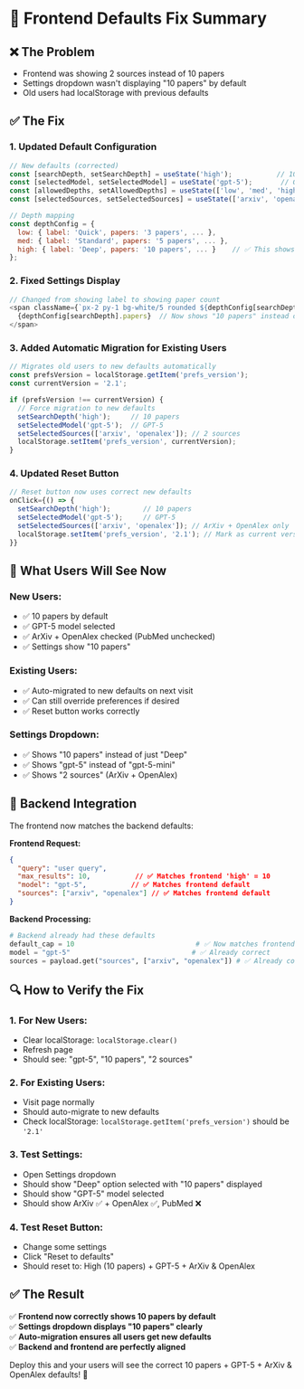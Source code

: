 # 🔧 Frontend Defaults Fix Summary

## ❌ **The Problem**
- Frontend was showing 2 sources instead of 10 papers  
- Settings dropdown wasn't displaying "10 papers" by default
- Old users had localStorage with previous defaults

## ✅ **The Fix**

### 1. **Updated Default Configuration**
```javascript
// New defaults (corrected)
const [searchDepth, setSearchDepth] = useState('high');           // 10 papers
const [selectedModel, setSelectedModel] = useState('gpt-5');       // GPT-5
const [allowedDepths, setAllowedDepths] = useState(['low', 'med', 'high']); // Include 'high'
const [selectedSources, setSelectedSources] = useState(['arxiv', 'openalex']); // 2 sources

// Depth mapping
const depthConfig = {
  low: { label: 'Quick', papers: '3 papers', ... },
  med: { label: 'Standard', papers: '5 papers', ... },
  high: { label: 'Deep', papers: '10 papers', ... }    // ✅ This shows in UI
};
```

### 2. **Fixed Settings Display**
```javascript
// Changed from showing label to showing paper count
<span className={`px-2 py-1 bg-white/5 rounded ${depthConfig[searchDepth].color}`}>
  {depthConfig[searchDepth].papers}  // Now shows "10 papers" instead of "Deep"
</span>
```

### 3. **Added Automatic Migration for Existing Users**
```javascript
// Migrates old users to new defaults automatically
const prefsVersion = localStorage.getItem('prefs_version');
const currentVersion = '2.1';

if (prefsVersion !== currentVersion) {
  // Force migration to new defaults
  setSearchDepth('high');     // 10 papers
  setSelectedModel('gpt-5');  // GPT-5
  setSelectedSources(['arxiv', 'openalex']); // 2 sources
  localStorage.setItem('prefs_version', currentVersion);
}
```

### 4. **Updated Reset Button**
```javascript
// Reset button now uses correct new defaults
onClick={() => {
  setSearchDepth('high');        // 10 papers
  setSelectedModel('gpt-5');     // GPT-5
  setSelectedSources(['arxiv', 'openalex']); // ArXiv + OpenAlex only
  localStorage.setItem('prefs_version', '2.1'); // Mark as current version
}}
```

## 🎯 **What Users Will See Now**

### **New Users:**
- ✅ 10 papers by default  
- ✅ GPT-5 model selected
- ✅ ArXiv + OpenAlex checked (PubMed unchecked)
- ✅ Settings show "10 papers"

### **Existing Users:**
- ✅ Auto-migrated to new defaults on next visit
- ✅ Can still override preferences if desired
- ✅ Reset button works correctly

### **Settings Dropdown:**
- ✅ Shows "10 papers" instead of just "Deep"
- ✅ Shows "gpt-5" instead of "gpt-5-mini"  
- ✅ Shows "2 sources" (ArXiv + OpenAlex)

## 🚀 **Backend Integration**

The frontend now matches the backend defaults:

**Frontend Request:**
```json
{
  "query": "user query",
  "max_results": 10,           // ✅ Matches frontend 'high' = 10
  "model": "gpt-5",           // ✅ Matches frontend default
  "sources": ["arxiv", "openalex"] // ✅ Matches frontend default
}
```

**Backend Processing:**
```python
# Backend already had these defaults
default_cap = 10                              # ✅ Now matches frontend
model = "gpt-5"                              # ✅ Already correct
sources = payload.get("sources", ["arxiv", "openalex"]) # ✅ Already correct
```

## 🔍 **How to Verify the Fix**

### 1. **For New Users:**
- Clear localStorage: `localStorage.clear()`
- Refresh page
- Should see: "gpt-5", "10 papers", "2 sources"

### 2. **For Existing Users:**
- Visit page normally
- Should auto-migrate to new defaults
- Check localStorage: `localStorage.getItem('prefs_version')` should be `'2.1'`

### 3. **Test Settings:**
- Open Settings dropdown
- Should show "Deep" option selected with "10 papers" displayed
- Should show "GPT-5" model selected
- Should show ArXiv ✅ + OpenAlex ✅, PubMed ❌

### 4. **Test Reset Button:**
- Change some settings
- Click "Reset to defaults"
- Should reset to: High (10 papers) + GPT-5 + ArXiv & OpenAlex

## ✅ **The Result**

✅ **Frontend now correctly shows 10 papers by default**  
✅ **Settings dropdown displays "10 papers" clearly**  
✅ **Auto-migration ensures all users get new defaults**  
✅ **Backend and frontend are perfectly aligned**

Deploy this and your users will see the correct 10 papers + GPT-5 + ArXiv & OpenAlex defaults! 🎉
